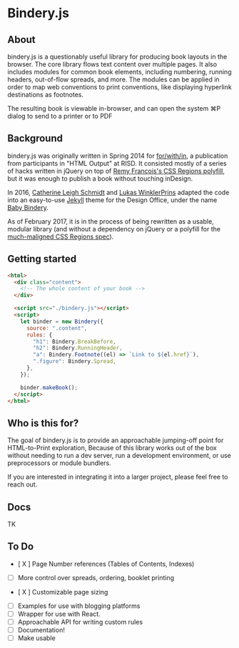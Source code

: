 # Bindery.js

## About

bindery.js is a questionably useful library for producing book layouts in the
browser. The core library flows text content over multiple pages. It also includes modules for common book elements, including numbering, running headers, out-of-flow spreads, and more. The modules can be applied in order to map web conventions to print conventions,
like displaying hyperlink destinations as footnotes.

The resulting book is viewable in-browser, and can open the system ⌘P dialog to send to a printer or to PDF

## Background

bindery.js was originally written in Spring 2014 for [for/with/in](http://htmloutput.risd.gd/),
a publication from participants in "HTML Output" at RISD. It consisted mostly of a series of hacks written in jQuery on top of [Remy Francois's CSS
Regions polyfill](https://github.com/FremyCompany/css-regions-polyfill), but it was enough
to publish a book without touching inDesign.

In 2016, [Catherine Leigh Schmidt](http://cath.land) and [Lukas WinklerPrins](http://ltwp.net) adapted the code into an easy-to-use [Jekyll](https://jekyllrb.com/) theme for
the Design Office, under the name [Baby Bindery](https://github.com/thedesignoffice/babybindery).

As of February 2017, it is in the process of being rewritten as a usable, modular library (and without a dependency on jQuery or a polyfill for the [much-maligned CSS Regions spec](https://alistapart.com/blog/post/css-regions-considered-harmful)).

## Getting started

```html
<html>
  <div class="content">
    <!-- The whole content of your book -->
  </div>

  <script src="./bindery.js"></script>
  <script>
    let binder = new Bindery({
      source: ".content",
      rules: {
        "h1": Bindery.BreakBefore,
        "h2": Bindery.RunningHeader,
        "a": Bindery.Footnote((el) => `Link to ${el.href}`),
        ".figure": Bindery.Spread,
      },
    });

    binder.makeBook();
  </script>
</html>

```

## Who is this for?

The goal of bindery.js is to provide an approachable jumping-off point for HTML-to-Print
exploration, Because of this library works out of the box without needing to run a dev server,
run a development environment, or use preprocessors or module bundlers.

If you are interested in integrating it into a larger project, please feel free to reach out.

## Docs

TK

## To Do

- [ X ] Page Number references (Tables of Contents, Indexes)
- [ ] More control over spreads, ordering, booklet printing
- [ X ] Customizable page sizing
- [ ] Examples for use with blogging platforms
- [ ] Wrapper for use with React.
- [ ] Approachable API for writing custom rules
- [ ] Documentation!
- [ ] Make usable
